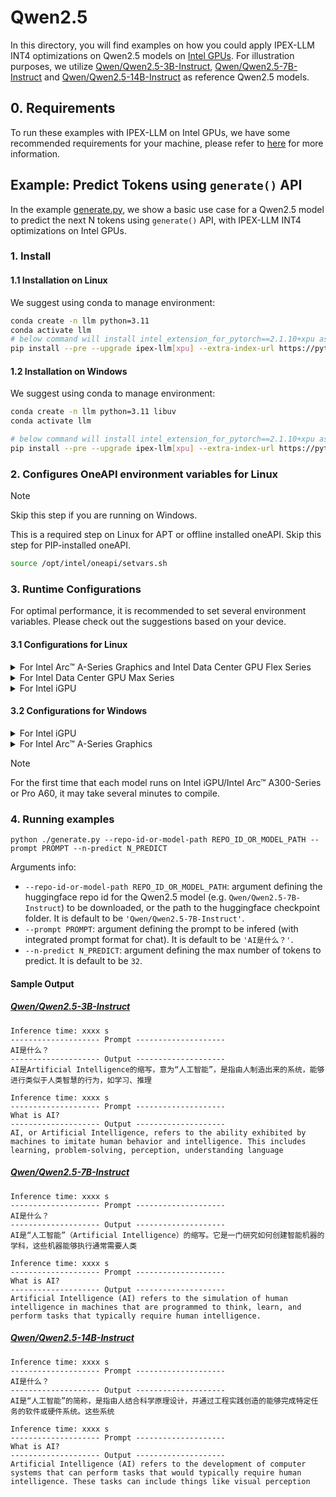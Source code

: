 # Qwen2.5
In this directory, you will find examples on how you could apply IPEX-LLM INT4 optimizations on Qwen2.5 models on [Intel GPUs](../../../README.md). For illustration purposes, we utilize [Qwen/Qwen2.5-3B-Instruct](https://huggingface.co/Qwen/Qwen2.5-3B-Instruct), [Qwen/Qwen2.5-7B-Instruct](https://huggingface.co/Qwen/Qwen2.5-7B-Instruct) and [Qwen/Qwen2.5-14B-Instruct](https://huggingface.co/Qwen/Qwen2.5-14B-Instruct) as reference Qwen2.5 models.

## 0. Requirements
To run these examples with IPEX-LLM on Intel GPUs, we have some recommended requirements for your machine, please refer to [here](../../../README.md#requirements) for more information.

## Example: Predict Tokens using `generate()` API
In the example [generate.py](./generate.py), we show a basic use case for a Qwen2.5 model to predict the next N tokens using `generate()` API, with IPEX-LLM INT4 optimizations on Intel GPUs.
### 1. Install
#### 1.1 Installation on Linux
We suggest using conda to manage environment:
```bash
conda create -n llm python=3.11
conda activate llm
# below command will install intel_extension_for_pytorch==2.1.10+xpu as default
pip install --pre --upgrade ipex-llm[xpu] --extra-index-url https://pytorch-extension.intel.com/release-whl/stable/xpu/us/
```

#### 1.2 Installation on Windows
We suggest using conda to manage environment:
```bash
conda create -n llm python=3.11 libuv
conda activate llm

# below command will install intel_extension_for_pytorch==2.1.10+xpu as default
pip install --pre --upgrade ipex-llm[xpu] --extra-index-url https://pytorch-extension.intel.com/release-whl/stable/xpu/us/
```

### 2. Configures OneAPI environment variables for Linux

> [!NOTE]
> Skip this step if you are running on Windows.

This is a required step on Linux for APT or offline installed oneAPI. Skip this step for PIP-installed oneAPI.

```bash
source /opt/intel/oneapi/setvars.sh
```

### 3. Runtime Configurations
For optimal performance, it is recommended to set several environment variables. Please check out the suggestions based on your device.
#### 3.1 Configurations for Linux
<details>

<summary>For Intel Arc™ A-Series Graphics and Intel Data Center GPU Flex Series</summary>

```bash
export USE_XETLA=OFF
export SYCL_PI_LEVEL_ZERO_USE_IMMEDIATE_COMMANDLISTS=1
export SYCL_CACHE_PERSISTENT=1
```

</details>

<details>

<summary>For Intel Data Center GPU Max Series</summary>

```bash
export LD_PRELOAD=${LD_PRELOAD}:${CONDA_PREFIX}/lib/libtcmalloc.so
export SYCL_PI_LEVEL_ZERO_USE_IMMEDIATE_COMMANDLISTS=1
export SYCL_CACHE_PERSISTENT=1
export ENABLE_SDP_FUSION=1
```
> Note: Please note that `libtcmalloc.so` can be installed by `conda install -c conda-forge -y gperftools=2.10`.
</details>

<details>

<summary>For Intel iGPU</summary>

```bash
export SYCL_CACHE_PERSISTENT=1
```

</details>

#### 3.2 Configurations for Windows
<details>

<summary>For Intel iGPU</summary>

```cmd
set SYCL_CACHE_PERSISTENT=1
```

</details>

<details>

<summary>For Intel Arc™ A-Series Graphics</summary>

```cmd
set SYCL_CACHE_PERSISTENT=1
```

</details>

> [!NOTE]
> For the first time that each model runs on Intel iGPU/Intel Arc™ A300-Series or Pro A60, it may take several minutes to compile.
### 4. Running examples

```
python ./generate.py --repo-id-or-model-path REPO_ID_OR_MODEL_PATH --prompt PROMPT --n-predict N_PREDICT
```

Arguments info:
- `--repo-id-or-model-path REPO_ID_OR_MODEL_PATH`: argument defining the huggingface repo id for the Qwen2.5 model (e.g. `Qwen/Qwen2.5-7B-Instruct`) to be downloaded, or the path to the huggingface checkpoint folder. It is default to be `'Qwen/Qwen2.5-7B-Instruct'`.
- `--prompt PROMPT`: argument defining the prompt to be infered (with integrated prompt format for chat). It is default to be `'AI是什么？'`.
- `--n-predict N_PREDICT`: argument defining the max number of tokens to predict. It is default to be `32`.

#### Sample Output
##### [Qwen/Qwen2.5-3B-Instruct](https://huggingface.co/Qwen/Qwen2.5-3B-Instruct)
```log
Inference time: xxxx s
-------------------- Prompt --------------------
AI是什么？
-------------------- Output --------------------
AI是Artificial Intelligence的缩写，意为“人工智能”，是指由人制造出来的系统，能够进行类似于人类智慧的行为，如学习、推理
```

```log
Inference time: xxxx s
-------------------- Prompt --------------------
What is AI?
-------------------- Output --------------------
AI, or Artificial Intelligence, refers to the ability exhibited by machines to imitate human behavior and intelligence. This includes learning, problem-solving, perception, understanding language
```

##### [Qwen/Qwen2.5-7B-Instruct](https://huggingface.co/Qwen/Qwen2.5-7B-Instruct)
```log
Inference time: xxxx s
-------------------- Prompt --------------------
AI是什么？
-------------------- Output --------------------
AI是“人工智能”（Artificial Intelligence）的缩写。它是一门研究如何创建智能机器的学科，这些机器能够执行通常需要人类
```

```log
Inference time: xxxx s
-------------------- Prompt --------------------
What is AI?
-------------------- Output --------------------
Artificial Intelligence (AI) refers to the simulation of human intelligence in machines that are programmed to think, learn, and perform tasks that typically require human intelligence.
```

##### [Qwen/Qwen2.5-14B-Instruct](https://huggingface.co/Qwen/Qwen2.5-14B-Instruct)
```log
Inference time: xxxx s
-------------------- Prompt --------------------
AI是什么？
-------------------- Output --------------------
AI是“人工智能”的简称，是指由人结合科学原理设计，并通过工程实践创造的能够完成特定任务的软件或硬件系统。这些系统
```

```log
Inference time: xxxx s
-------------------- Prompt --------------------
What is AI?
-------------------- Output --------------------
Artificial Intelligence (AI) refers to the development of computer systems that can perform tasks that would typically require human intelligence. These tasks can include things like visual perception
```